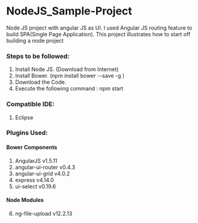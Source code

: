 # NodeJS_Sample-Project
Node JS project with angular JS as UI. I used Angular JS routing feature to build SPA(Single Page Application). This project illustrates how to start off building a node project



### Steps to be followed:
1) Install Node JS. (Download from Internet)</br>
2) Install Bower. (npm install bower --save -g )</br>
2) Download the Code.</br>
3) Execute the following command : npm start</br>

### Compatible IDE:
1) Eclipse

### Plugins Used:
#### Bower Components
1) AngularJS v1.5.11</br>
2) angular-ui-router v0.4.3</br>
3) angular-ui-grid v4.0.2</br>
4) express v4.14.0</br>
5) ui-select v0.19.6</br>
#### Node Modules
6) ng-file-upload v12.2.13
